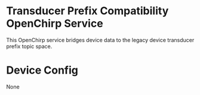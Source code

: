 # Transducer Prefix Compatibility OpenChirp Service
This OpenChirp service bridges device data to the legacy device transducer prefix
topic space.

# Device Config
None